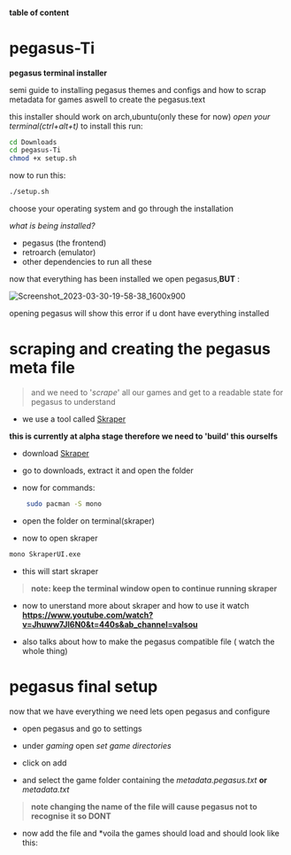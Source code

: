 #### table of content


# pegasus-Ti

**pegasus terminal installer**

semi guide to installing pegasus themes and configs and how to scrap metadata for games aswell to create the pegasus.text

this installer should work on arch,ubuntu(only these for now)
*open your terminal(ctrl+alt+t)*
to install this run:
```bash
cd Downloads
cd pegasus-Ti
chmod +x setup.sh
```
now to run this:
```bash
./setup.sh
```
choose your operating system and go through the installation

*what is being installed?*
-  pegasus (the frontend)
-  retroarch (emulator)
-  other dependencies to run all these

now that everything has been installed we open pegasus,**BUT** :


![Screenshot_2023-03-30-19-58-38_1600x900](https://user-images.githubusercontent.com/85402808/228869245-caf4533b-a8b5-470e-9cc0-f3f554f10fd4.png)

opening pegasus will show this error if u dont have everything installed

# scraping and creating the pegasus meta file

> and we need to '*scrape*' all our games and get to a readable state for pegasus to understand

- we use a tool called [Skraper](https://www.skraper.net/)

**this is currently at alpha stage therefore we need to 'build' this ourselfs**

- download [Skraper](https://www.skraper.net/download/beta/Skraper-1.1.1.7z) 

- go to downloads, extract it and open the folder

- now for commands:
  ```bash
   sudo pacman -S mono
  ```

- open the folder on terminal(skraper)

- now to open skraper
```bash
mono SkraperUI.exe
```
- this will start skraper

> **note: keep the terminal window open to continue running skraper**

- now to unerstand more about skraper and how to use it watch **https://www.youtube.com/watch?v=Jhuww7Jl6N0&t=440s&ab_channel=valsou**

- also talks about how to make the pegasus compatible file ( watch the whole thing) 
  
  
# pegasus final setup

now that we have everything we need lets open pegasus and configure 

- open pegasus and go to settings 

- under *gaming* open *set game directories*

- click on add

- and select the game folder containing the *metadata.pegasus.txt* **or** *metadata.txt*

> **note changing the name of the file will cause pegasus not to recognise it so DONT**

- now add the file and *voila the games should load and should look like this:
 
  
